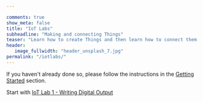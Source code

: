 ```yaml
---

comments: true
show_meta: false
title: "IoT Labs"
subheadline: "Making and connecting Things"
teaser: "Learn how to create Things and then learn how to connect them to the Cloud."
header:
   image_fullwidth: "header_unsplash_7.jpg"
permalink: "/iotlabs/"
---
```

If you haven't already done so, please follow the instructions in the [Getting Started](/getting-started/) section.

Start with [IoT Lab 1 - Writing Digital Output](/iotlabs/lab001/)
